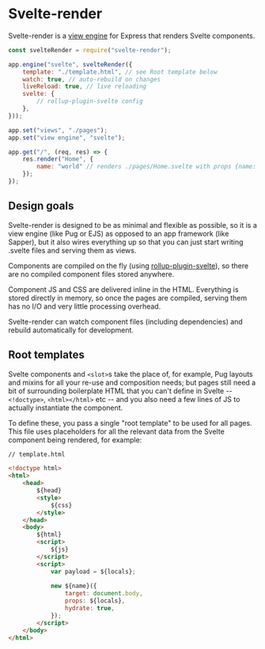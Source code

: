 Svelte-render
=============

Svelte-render is a [view engine](https://expressjs.com/en/guide/using-template-engines.html) for Express that renders Svelte components.

```javascript
const svelteRender = require("svelte-render");

app.engine("svelte", svelteRender({
	template: "./template.html", // see Root template below
	watch: true, // auto-rebuild on changes
	liveReload: true, // live reloading
	svelte: {
		// rollup-plugin-svelte config
	},
}));

app.set("views", "./pages");
app.set("view engine", "svelte");

app.get("/", (req, res) => {
	res.render("Home", {
		name: "world" // renders ./pages/Home.svelte with props {name: "world"}
	});
});
```

Design goals
------------

Svelte-render is designed to be as minimal and flexible as possible, so it is a view engine (like Pug or EJS) as opposed to an app framework (like Sapper), but it also wires everything up so that you can just start writing .svelte files and serving them as views.

Components are compiled on the fly (using [rollup-plugin-svelte](https://github.com/sveltejs/rollup-plugin-svelte)), so there are no compiled component files stored anywhere.

Component JS and CSS are delivered inline in the HTML.  Everything is stored directly in memory, so once the pages are compiled, serving them has no I/O and very little processing overhead.

Svelte-render can watch component files (including dependencies) and rebuild automatically for development.

Root templates
--------------

Svelte components and `<slot>`s take the place of, for example, Pug layouts and mixins for all your re-use and composition needs; but pages still need a bit of surrounding boilerplate HTML that you can't define in Svelte -- `<!doctype>`, `<html></html>` etc -- and you also need a few lines of JS to actually instantiate the component.

To define these, you pass a single "root template" to be used for all pages.  This file uses placeholders for all the relevant data from the Svelte component being rendered, for example:

```html
// template.html

<!doctype html>
<html>
	<head>
		${head}
		<style>
			${css}
		</style>
	</head>
	<body>
		${html}
		<script>
			${js}
		</script>
		<script>
			var payload = ${locals};
			
			new ${name}({
				target: document.body,
				props: ${locals},
				hydrate: true,
			});
		</script>
	</body>
</html>
```
